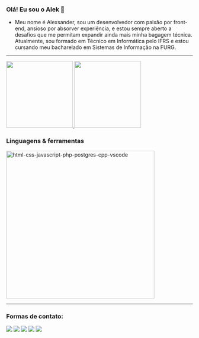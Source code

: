 ### Olá! Eu sou o Alek 👋

- Meu nome é Alexsander, sou um desenvolvedor com paixão por front-end, ansioso por absorver experiência, e estou sempre aberto a desafios que me permitam expandir ainda mais minha bagagem técnica. Atualmente, sou formado em Técnico em Informática pelo IFRS e estou cursando meu bacharelado em Sistemas de Informação na FURG.
______________________________________________________________________________________


<a href="https://github.com/Alexsander-oml">
  <img height="180em" src="https://github-readme-stats.vercel.app/api?username=Alexsander-oml&show_icons=true&theme=transparent&rank_icon=github" />
  <img height="180em" src="https://github-readme-stats.vercel.app/api/top-langs/?username=Alexsander-oml&layout=compact&langs_count=6&hide=hack,yacc,game%20maker%20language&theme=transparent" />
</a>


### Linguagens & ferramentas

<img src="https://skillicons.dev/icons?i=html,css,js,php,postgres,cpp,vscode,python,java,codeigniter" width="400" alt="html-css-javascript-php-postgres-cpp-vscode">


</div>
<div>

______________________________________________________________________________________
  
</div>

### Formas de contato:
<div> 
  <a href="https://instagram.com/omelhoralek" target="_blank"><img src="https://img.shields.io/badge/-Instagram-%23E4405F?style=for-the-badge&logo=instagram&logoColor=white" target="_blank"></a>
 	<a href="https://www.twitch.tv/omelhoralek" target="_blank"><img src="https://img.shields.io/badge/Twitch-9146FF?style=for-the-badge&logo=twitch&logoColor=white" target="_blank"></a>
 <a href="https://discord.gg/wagxzStdcR" target="_blank"><img src="https://img.shields.io/badge/Discord-7289DA?style=for-the-badge&logo=discord&logoColor=white" target="_blank"></a> 
  <a href = "mailto:omelhoralek@gmail.com"><img src="https://img.shields.io/badge/-Gmail-%23333?style=for-the-badge&logo=gmail&logoColor=white" target="_blank"></a>
  <a href="https://www.linkedin.com/in/Alexsander-Condines" target="_blank"><img src="https://img.shields.io/badge/-LinkedIn-%230077B5?style=for-the-badge&logo=linkedin&logoColor=white" target="_blank"></a> 
  
</div>

